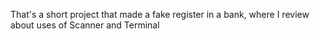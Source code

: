 That's a short project that made a fake register in a bank, where I review about uses of Scanner and Terminal
